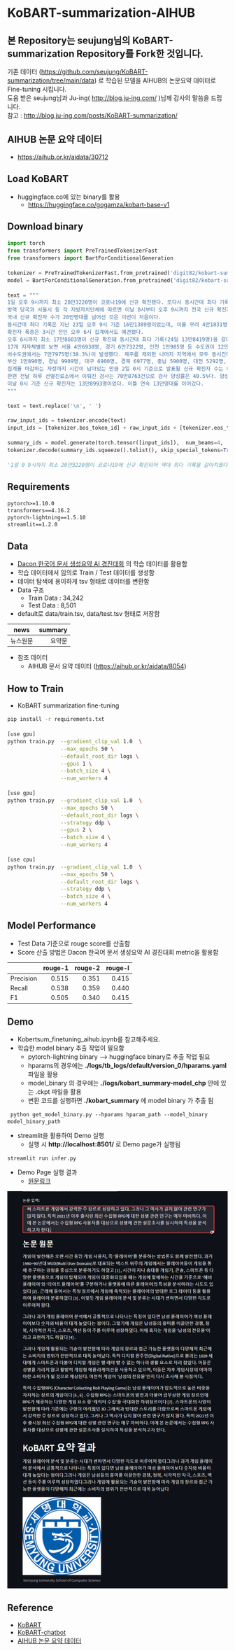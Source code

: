 # KoBART-summarization-AIHUB
## 본 Repository는 seujung님의 KoBART-summarization Repository를 Fork한 것입니다. 
기존 데이터 (https://github.com/seujung/KoBART-summarization/tree/main/data) 로 학습된 모델을 AIHUB의 논문요약 데이터로 Fine-tuning 시킵니다. <br>
도움 받은 seujung님과 Ju-ing( http://blog.ju-ing.com/ )님께 감사의 말씀을 드립니다.
<br>
참고 : http://blog.ju-ing.com/posts/KoBART-summarization/

## AIHUB 논문 요약 데이터
- https://aihub.or.kr/aidata/30712
## Load KoBART
- huggingface.co에 있는 binary를 활용
  - https://huggingface.co/gogamza/kobart-base-v1

## Download binary
```python
import torch
from transformers import PreTrainedTokenizerFast
from transformers import BartForConditionalGeneration

tokenizer = PreTrainedTokenizerFast.from_pretrained('digit82/kobart-summarization')
model = BartForConditionalGeneration.from_pretrained('digit82/kobart-summarization')

text = """
1일 오후 9시까지 최소 20만3220명이 코로나19에 신규 확진됐다. 또다시 동시간대 최다 기록으로, 사상 처음 20만명대에 진입했다.
방역 당국과 서울시 등 각 지방자치단체에 따르면 이날 0시부터 오후 9시까지 전국 신규 확진자는 총 20만3220명으로 집계됐다.
국내 신규 확진자 수가 20만명대를 넘어선 것은 이번이 처음이다.
동시간대 최다 기록은 지난 23일 오후 9시 기준 16만1389명이었는데, 이를 무려 4만1831명이나 웃돌았다. 전날 같은 시간 기록한 13만3481명보다도 6만9739명 많다.
확진자 폭증은 3시간 전인 오후 6시 집계에서도 예견됐다.
오후 6시까지 최소 17만8603명이 신규 확진돼 동시간대 최다 기록(24일 13만8419명)을 갈아치운 데 이어 이미 직전 0시 기준 역대 최다 기록도 넘어섰다. 역대 최다 기록은 지난 23일 0시 기준 17만1451명이었다.
17개 지자체별로 보면 서울 4만6938명, 경기 6만7322명, 인천 1만985명 등 수도권이 12만5245명으로 전체의 61.6%를 차지했다. 서울과 경기는 모두 동시간대 기준 최다로, 처음으로 각각 4만명과 6만명을 넘어섰다.
비수도권에서는 7만7975명(38.3%)이 발생했다. 제주를 제외한 나머지 지역에서 모두 동시간대 최다를 새로 썼다.
부산 1만890명, 경남 9909명, 대구 6900명, 경북 6977명, 충남 5900명, 대전 5292명, 전북 5150명, 울산 5141명, 광주 5130명, 전남 4996명, 강원 4932명, 충북 3845명, 제주 1513명, 세종 1400명이다.
집계를 마감하는 자정까지 시간이 남아있는 만큼 2일 0시 기준으로 발표될 신규 확진자 수는 이보다 더 늘어날 수 있다. 이에 따라 최종 집계되는 확진자 수는 21만명 안팎을 기록할 수 있을 전망이다.
한편 전날 하루 선별진료소에서 이뤄진 검사는 70만8763건으로 검사 양성률은 40.5%다. 양성률이 40%를 넘은 것은 이번이 처음이다. 확산세가 계속 거세질 수 있다는 얘기다.
이날 0시 기준 신규 확진자는 13만8993명이었다. 이틀 연속 13만명대를 이어갔다.
"""

text = text.replace('\n', ' ')

raw_input_ids = tokenizer.encode(text)
input_ids = [tokenizer.bos_token_id] + raw_input_ids + [tokenizer.eos_token_id]

summary_ids = model.generate(torch.tensor([input_ids]),  num_beams=4,  max_length=512,  eos_token_id=1)
tokenizer.decode(summary_ids.squeeze().tolist(), skip_special_tokens=True)

'1일 0 9시까지 최소 20만3220명이 코로나19에 신규 확진되어 역대 최다 기록을 갈아치웠다.'

```
## Requirements
```
pytorch>=1.10.0
transformers==4.16.2
pytorch-lightning==1.5.10
streamlit==1.2.0
```
## Data
- [Dacon 한국어 문서 생성요약 AI 경진대회](https://dacon.io/competitions/official/235673/overview/) 의 학습 데이터를 활용함
- 학습 데이터에서 임의로 Train / Test 데이터를 생성함
- 데이터 탐색에 용이하게 tsv 형태로 데이터를 변환함
- Data 구조
    - Train Data : 34,242
    - Test Data : 8,501
- default로 data/train.tsv, data/test.tsv 형태로 저장함
  
| news  | summary |
|-------|--------:|
| 뉴스원문| 요약문 |  

- 참조 데이터
  - AIHUB 문서 요약 데이터 (https://aihub.or.kr/aidata/8054)


## How to Train
- KoBART summarization fine-tuning
```bash
pip install -r requirements.txt

[use gpu]
python train.py  --gradient_clip_val 1.0  \
                 --max_epochs 50 \
                 --default_root_dir logs \
                 --gpus 1 \
                 --batch_size 4 \
                 --num_workers 4

[use gpu]
python train.py  --gradient_clip_val 1.0  \
                 --max_epochs 50 \
                 --default_root_dir logs \
                 --strategy ddp \
                 --gpus 2 \
                 --batch_size 4 \
                 --num_workers 4

[use cpu]
python train.py  --gradient_clip_val 1.0  \
                 --max_epochs 50 \
                 --default_root_dir logs \
                 --strategy ddp \
                 --batch_size 4 \
                 --num_workers 4
```

## Model Performance
- Test Data 기준으로 rouge score를 산출함
- Score 산출 방법은 Dacon 한국어 문서 생성요약 AI 경진대회 metric을 활용함
  
| | rouge-1 |rouge-2|rouge-l|
|-------|--------:|--------:|--------:|
| Precision| 0.515 | 0.351|0.415|
| Recall| 0.538| 0.359|0.440|
| F1| 0.505| 0.340|0.415|

## Demo
- Kobertsum_finetuning_aihub.ipynb를 참고해주세요.
- 학습한 model binary 추출 작업이 필요함
   - pytorch-lightning binary --> huggingface binary로 추출 작업 필요
   - hparams의 경우에는 <b>./logs/tb_logs/default/version_0/hparams.yaml</b> 파일을 활용
   - model_binary 의 경우에는 <b>./logs/kobart_summary-model_chp</b> 안에 있는 .ckpt 파일을 활용
   - 변환 코드를 실행하면 <b>./kobart_summary</b> 에 model binary 가 추출 됨
  
```
 python get_model_binary.py --hparams hparam_path --model_binary model_binary_path
```

- streamlit을 활용하여 Demo 실행
    - 실행 시 <b>http://localhost:8501/</b> 로 Demo page가 실행됨
```
streamlit run infer.py
```

- Demo Page 실행 결과
  - [원문링크](https://www.mk.co.kr/news/society/view/2020/12/1289300/?utm_source=naver&utm_medium=newsstand)
  
<img src="imgs/demo.png" alt="drawing" style="width:600px;"/>

## Reference
- [KoBART](https://github.com/SKT-AI/KoBART)
- [KoBART-chatbot](https://github.com/haven-jeon/KoBART-chatbot)
- [AIHUB 논문 요약 데이터](https://aihub.or.kr/aidata/30712)
